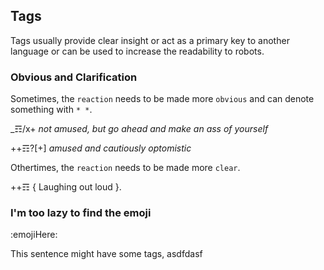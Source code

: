 ## Tags
Tags usually provide clear insight or act as a primary key to another language or can be used to increase the readability to robots.

### Obvious and Clarification
Sometimes, the `reaction` needs to be made more `obvious` and can denote something with `* *`.

_☶/x+ *not amused, but go ahead and make an ass of yourself*

++☶?[+] *amused and cautiously optomistic*

Othertimes, the `reaction` needs to be made more `clear`.

++☶ { Laughing out loud }.

### I'm too lazy to find the emoji 
:emojiHere:

This sentence might have some tags, asdfdasf